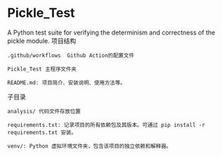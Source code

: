 # Pickle_Test
A Python test suite for verifying the determinism and correctness of the pickle module.
项目结构

    .github/workflows  Github Action的配置文件

    Pickle_Test 主程序文件夹
  
    README.md: 项目简介、安装说明、使用方法等。

子目录

    analysis/ 代码文件存放位置

    requirements.txt: 记录项目的所有依赖包及其版本。可通过 pip install -r requirements.txt 安装。

    venv/: Python 虚拟环境文件夹，包含该项目的独立依赖和解释器。
